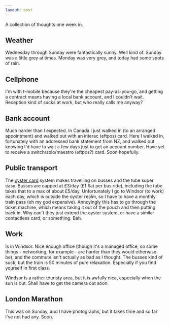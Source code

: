```yaml
---
layout: post
---
```


A collection of thoughts one week in.

## Weather

Wednesday through Sunday were fantastically sunny. Well kind of. Sunday was a little grey at times. Monday was very grey, and today had some spots of rain.

## Cellphone

I'm with t-mobile because they're the cheapest pay-as-you-go, and getting a contract means having a local bank account, and I couldn't wait. Reception kind of sucks at work, but who really calls me anyway?

## Bank account

Much harder than I expected. In Canada I just walked in (to an arranged appointment) and walked out with an interac (eftpos) card. Here I walked in, fortunately with an addressed bank statement from NZ, and walked out knowing I'd have to wait a few days just to get an account number. Have yet to receive a switch/solo/maestro (eftpos?) card. Soon hopefully.

## Public transport

The [oyster card](https://tfl.gov.uk/oyster) system makes travelling on busses and the tube super easy. Busses are capped at £3/day (£1 flat per bus ride), including the tube takes that to a max of about £5/day. Unfortunately I go to Windsor (to work) each day, which is outside the oyster realm, so I have to have a monthly train pass (oh my god expensive). Annoyingly this has to go through the ticket machine, which means taking it out of the pouch and then putting back in. Why can't they just extend the oyster system, or have a similar contactless card, or something. Bah.

## Work

Is in Windsor. Nice enough office (though it's a managed office, so some things - networking, for example - are harder than they would otherwise be), and the commute isn't actually as bad as I thought. The busses kind of suck, but the train is 50 minutes of pure relaxation. Especially if you find yourself in first class.

Windsor is a rather touristy area, but it is awfully nice, especially when the sun is out. Shall have to get the camera out soon.

## London Marathon

This was on Sunday, and I have photographs, but it takes time and so far I've not had any. Soon.
